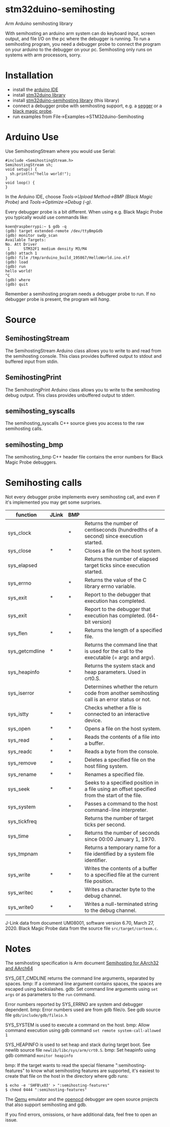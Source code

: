 # stm32duino-semihosting
Arm Arduino semihosting library

With semihosting an arduino arm system can do keyboard input, screen output, and file I/O on the pc where the debugger is running. To run a semihosting program, you need a debugger probe to connect the program on your arduino to the debugger on your pc. Semihosting only runs on systems with arm processors, sorry.

# Installation
* install the [arduino IDE](https://www.arduino.cc/)
* install [stm32duino library](https://github.com/stm32duino/Arduino_Core_STM32)
* install [stm32duino-semihosting library](https://github.com/koendv/stm32duino-semihosting) (this library)
* connect a debugger probe with semihosting support, e.g. a [segger](https://www.segger.com/products/debug-probes/j-link/) or a [black magic probe](https://github.com/blacksphere/blackmagic/wiki).
* run examples from File→Examples→STM32duino-Semihosting

# Arduino Use
Use SemihostingStream where you would use Serial:
```
#include <SemihostingStream.h>
SemihostingStream sh;
void setup() {
  sh.println("hello world!");
}
void loop() {
}
```
In the Arduino IDE, choose *Tools→Upload Method→BMP (Black Magic Probe)* and *Tools→Optimize→Debug (-g)*.

Every debugger probe is a bit different. When using e.g. Black Magic Probe you typically would use commands like:
```
koen@raspberrypi:~ $ gdb -q
(gdb) target extended-remote /dev/ttyBmpGdb
(gdb) monitor swdp_scan
Available Targets:
No. Att Driver
 1      STM32F1 medium density M3/M4
(gdb) attach 1
(gdb) file /tmp/arduino_build_195867/HelloWorld.ino.elf
(gdb) load
(gdb) run
hello world!
^C
(gdb) where
(gdb) quit
```

Remember a semihosting program needs a debugger probe to run. If no debugger probe is present, the program will *hang*.

# Source

## SemihostingStream
The SemihostingStream Arduino class allows you to write to and read from the semihosting console. This class provides buffered output to stdout and buffered input from stdin. 
## SemihostingPrint
The SemihostingPrint Arduino class allows you to write to the semihosting debug output. This class provides unbuffered output to stderr. 
## semihosting_syscalls
The semihosting_syscalls C++ source gives you access to the raw semihosting calls.
## semihosting_bmp
The semihosting_bmp C++ header file contains the error numbers for Black Magic Probe debuggers.

# Semihosting calls
Not every debugger probe implements every semihosting call, and even if it's implemented you may get some surprises.

function       |JLink|BMP|   |
-----------------|---|---|---|
sys_clock        |   | * | Returns the number of centiseconds (hundredths of a second) since execution started.
sys_close        | * | * | Closes a file on the host system.
sys_elapsed      |   |   | Returns the number of elapsed target ticks since execution started.
sys_errno        |   | * | Returns the value of the C library errno variable.
sys_exit         | * | * | Report to the debugger that execution has completed.
sys_exit         |   | * | Report to the debugger that execution has completed. (64-bit version)
sys_flen         | * | * | Returns the length of a specified file.
sys_getcmdline   | * | * | Returns the command line that is used for the call to the executable (= argc and argv).
sys_heapinfo     |   | * | Returns the system stack and heap parameters. Used in crt0.S.
sys_iserror      |   | * | Determines whether the return code from another semihosting call is an error status or not.
sys_istty        | * | * | Checks whether a file is connected to an interactive device.
sys_open         | * | * | Opens a file on the host system.
sys_read         | * | * | Reads the contents of a file into a buffer.
sys_readc        | * | * | Reads a byte from the console.
sys_remove       | * | * | Deletes a specified file on the host filing system.
sys_rename       | * | * | Renames a specified file.
sys_seek         | * | * | Seeks to a specified position in a file using an offset specified from the start of the file.
sys_system       |   | * | Passes a command to the host command-line interpreter.
sys_tickfreq     |   |   | Returns the number of target ticks per second.
sys_time         |   | * | Returns the number of seconds since 00:00 January 1, 1970.
sys_tmpnam       |   | * | Returns a temporary name for a file identified by a system file identifier.
sys_write        | * | * | Writes the contents of a buffer to a specified file at the current file position.
sys_writec       | * | * | Writes a character byte to the debug channel.
sys_write0       | * | * | Writes a null-terminated string to the debug channel.

J-Link data from document UM08001, software version 6.70, March 27, 2020.
Black Magic Probe data from the source file ``src/target/cortexm.c``.

# Notes 

The semihosting specification is Arm document [Semihosting for AArch32 and AArch64](https://www.google.com/search?q=Semihosting+for+AArch32+and+AArch64+site%3A.arm.com)

SYS_GET_CMDLINE returns the command line arguments, separated by spaces. bmp: If a command line argument contains spaces, the spaces are escaped using backslashes. gdb: Set command line arguments using ``set args`` or as parameters to the ``run`` command.
 
Error numbers reported by SYS_ERRNO are system and debugger dependent. bmp: Error numbers used are from gdb filei/o. See gdb source file ``gdb/include/gdb/fileio.h`` 

SYS_SYSTEM is used to execute a command on the host. bmp: Allow command execution using gdb command ``set remote system-call-allowed 1``

SYS_HEAPINFO is used to set heap and stack during target boot. See newlib source file ``newlib/libc/sys/arm/crt0.S``. bmp: Set heapinfo using gdb command ``monitor heapinfo``

bmp: If the target wants to read the special filename ":semihosting-features" to know what semihosting features are supported, it's easiest to create that file on the host in the directory where gdb runs:
```
$ echo -e 'SHFB\x03' > ":semihosting-features"
$ chmod 0444 ":semihosting-features"
```

The [Qemu](http://www.qemu.org) emulator and the [openocd](http://www.openocd.org) debugger are open source projects that also support semihosting and gdb.

If you find errors, omissions, or have additional data, feel free to open an issue.
